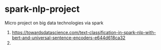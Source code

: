 # spark-nlp-project
Micro project on big data technologies via spark

1. https://towardsdatascience.com/text-classification-in-spark-nlp-with-bert-and-universal-sentence-encoders-e644d618ca32
2. 
